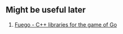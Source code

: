 ## Might be useful later
1. [Fuego - C++ libraries for the game of Go](http://fuego.sourceforge.net/)

